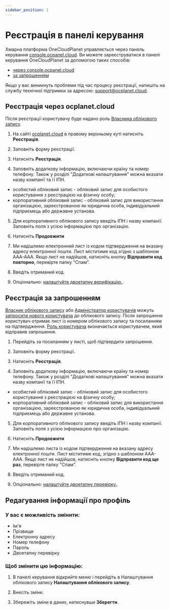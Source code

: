 ```yaml
---
sidebar_position: 1
---
```


# Реєстрація в панелі керування

Хмарна платформа OneCloudPlanet управляється через панель керування  [console.ocpanel.cloud](https://console.ocpanel.cloud). Ви можете зареєструватися в панелі керування OneCloudPlanet за допомогою таких способів:

- [через console.ocpanel.cloud](##)
- [за запрошенням](##)

Якщо у вас виникнуть проблеми під час процесу реєстрації, напишіть на службу технічної підтримки за адресою: [support@ocplanet.cloud](mailto:support@ocplanet.cloud).

## Реєстрація через ocplanet.cloud

Після реєстрації користувачу буде надано роль [Власника облікового запису](##).

1. На сайті [ocplanet.cloud](https://ocplanet.cloud/) в правому верхньому куті натисніть **Реєстрація**.

2. Заповніть форму реєстрації.

3. Натисніть **Реєстрація**.

4. Заповніть додаткову інформацію, включаючи країну та номер телефону. Також у розділі "Додаткові налаштування" можна вказати назву компанії та її ІПН.

- особистий обліковий запис - обліковий запис для особистого користування з реєстрацією на фізичну особу;
- корпоративний обліковий запис - обліковий запис для використання організацією, зареєстрованою як юридична особа, індивідуальний підприємець або державне установа.

5. Для корпоративного облікового запису введіть ІПН і назву компанії. Заповніть поля з усією інформацією про організацію.

6. Натисніть **Продовжити**

7. Ми надішлемо електронний лист із кодом підтвердження на вказану адресу електронної пошти. Лист міститиме код згідно з шаблоном AAA-AAA. Якщо лист не надійшов, натисніть кнопку **Відправити код повторно**, перевірте папку "Спам".

8. Введіть отриманий код.

9. Опціонально: [налаштуйте двоетапну верифікацію.](##).

## Реєстрація за запрошенням

[Власник облікового запису](##) або [Адміністратор користувачів](##) можуть [запросити нового користувача](##) до облікового запису. Після запрошення користувач отримає лист із номером облікового запису та посиланням на підтвердження. [Роль користувача](##) визначається користувачем, який відправив запрошення.

1. Перейдіть за посиланням у листі, щоб підтвердити запрошення.

2. Заповніть форму реєстрації.

3. Натисніть **Реєстрація**.

4. Заповніть додаткову інформацію, включаючи країну та номер телефону. Також у розділі "Додаткові налаштування" можна вказати назву компанії та її ІПН.

- особистий обліковий запис - обліковий запис для особистого користування з реєстрацією на фізичну особу;
- корпоративний обліковий запис - обліковий запис для використання організацією, зареєстрованою як юридична особа, індивідуальний підприємець або державне установа.

5. Для корпоративного облікового запису введіть ІПН і назву компанії. Заповніть поля з усією інформацією про організацію.

6. Натисніть **Продовжити**

7. Ми надішлемо листа із кодом підтвердження на вказану адресу електронної пошти. Лист міститиме код, згідно з шаблоном AAA-AAA. Якщо лист не надійшов, натисніть кнопку **Відправити код ще раз**, перевірте папку "Спам".

8. Введіть отриманий код.

9. Опціонально: [налаштуйте двоетапну перевірку.](##).

## Редагування інформації про профіль

### У вас є можливість змінити: ###
- Ім'я
- Прізвище
- Електронну адресу
- Номер телефону
- Пароль
- Двоетапну перевірку

### Щоб змінити цю інформацію: ###

1. В панелі керування відкрийте меню і перейдіть в Налаштування облікового запису **Налаштування облікового запису**.

2. Внесіть зміни.

3. Збережіть зміни в даних, натиснувши **Зберегти**.
